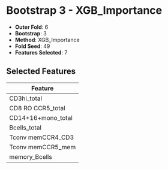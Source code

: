 # Bootstrap 3 - XGB_Importance

- **Outer Fold**: 6
- **Bootstrap**: 3
- **Method**: XGB_Importance
- **Fold Seed**: 49
- **Features Selected**: 7

## Selected Features

| Feature |
|---------|
| CD3hi_total |
| CD8 RO CCR5_total |
| CD14+16+mono_total |
| Bcells_total |
| Tconv memCCR4_CD3 |
| Tconv memCCR5_mem |
| memory_Bcells |

